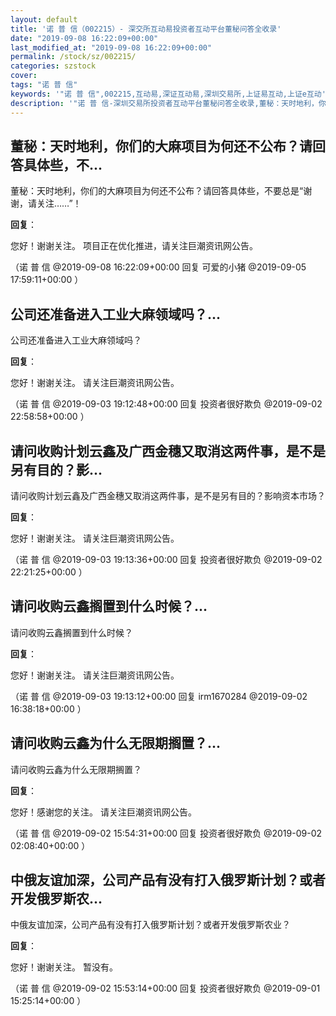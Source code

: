 ```yaml
---
layout: default
title: '诺 普 信（002215）- 深交所互动易投资者互动平台董秘问答全收录'
date: "2019-09-08 16:22:09+00:00"
last_modified_at: "2019-09-08 16:22:09+00:00"
permalink: /stock/sz/002215/
categories: szstock
cover: 
tags: "诺 普 信"
keywords: '"诺 普 信",002215,互动易,深证互动易,深圳交易所,上证易互动,上证e互动'
description: '"诺 普 信-深圳交易所投资者互动平台董秘问答全收录,董秘：天时地利，你们的大麻项目为何还不公布？请回答具体些，不要总是“谢谢，请关注……”！"'
---
```


## 董秘：天时地利，你们的大麻项目为何还不公布？请回答具体些，不...

董秘：天时地利，你们的大麻项目为何还不公布？请回答具体些，不要总是“谢谢，请关注……”！

**回复**：

您好！谢谢关注。
项目正在优化推进，请关注巨潮资讯网公告。 

（诺 普 信  @2019-09-08 16:22:09+00:00 回复 可爱的小猪  @2019-09-05 17:59:11+00:00 ）

## 公司还准备进入工业大麻领域吗？...

公司还准备进入工业大麻领域吗？

**回复**：

您好！谢谢关注。
请关注巨潮资讯网公告。 

（诺 普 信  @2019-09-03 19:12:48+00:00 回复 投资者很好欺负  @2019-09-02 22:58:58+00:00 ）

## 请问收购计划云鑫及广西金穗又取消这两件事，是不是另有目的？影...

请问收购计划云鑫及广西金穗又取消这两件事，是不是另有目的？影响资本市场？

**回复**：

您好！谢谢关注。
请关注巨潮资讯网公告。 

（诺 普 信  @2019-09-03 19:13:36+00:00 回复 投资者很好欺负  @2019-09-02 22:21:25+00:00 ）

## 请问收购云鑫搁置到什么时候？...

请问收购云鑫搁置到什么时候？

**回复**：

您好！谢谢关注。
请关注巨潮资讯网公告。 

（诺 普 信  @2019-09-03 19:13:12+00:00 回复 irm1670284  @2019-09-02 16:38:18+00:00 ）

## 请问收购云鑫为什么无限期搁置？...

请问收购云鑫为什么无限期搁置？

**回复**：

您好！感谢您的关注。
请关注巨潮资讯网公告。 

（诺 普 信  @2019-09-02 15:54:31+00:00 回复 投资者很好欺负  @2019-09-02 02:08:40+00:00 ）

## 中俄友谊加深，公司产品有没有打入俄罗斯计划？或者开发俄罗斯农...

中俄友谊加深，公司产品有没有打入俄罗斯计划？或者开发俄罗斯农业？

**回复**：

您好！谢谢关注。
暂没有。 

（诺 普 信  @2019-09-02 15:53:14+00:00 回复 投资者很好欺负  @2019-09-01 15:25:14+00:00 ）

